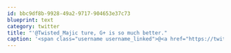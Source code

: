 ```yaml
---
id: bbc9df8b-9928-49a2-9717-904653e37c73
blueprint: text
category: twitter
title: "'@Twisted_Majic ture, G+ is so much better."
caption: '<span class="username username_linked">@<a href="https://twitter.com/Twisted_Majic" title="James Karg">Twisted_Majic</a></span> ture, G+ is so much better.'
---
```

